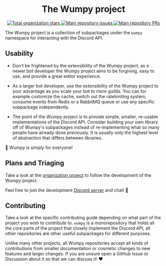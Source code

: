 <h1 align="center">The Wumpy project</h1>

<p align="center">
  <a href="https://github.com/wumpyproject">
    <img src="https://img.shields.io/github/stars/wumpyproject?color=22272e&logo=github&style=flat-square" alt="Total organization stars" />
  </a>
  <a href="https://github.com/wumpyproject/wumpy">
    <img src="https://img.shields.io/github/issues/wumpyproject/wumpy?color=22272e&logo=github&style=flat-square" alt="Main repository issues" />
  </a>
  <a href="https://github.com/wumpyproject/wumpy">
    <img src="https://img.shields.io/github/issues-pr/wumpyproject/wumpy?color=22272e&logo=github&style=flat-square" alt="Main repository PRs" />
  </a>
</p>

The Wumpy project is a collection of subpackages under the `wumpy` namespace
for interacting with the Discord API.

## Usability

- Don't be frightened by the extensibility of the Wumpy project, as a newer bot
  developer the Wumpy project aims to be forgiving, easy to use, and provide a
  great editor experience.

- As a larger bot developer, use the extensibility of the Wumpy project to your
  advantage as you scale your bot to more guilds. You can for example customize
  the cache, switch out the ratelimiting system, consume events from Redis or a
  RabbitMQ queue or use any specific subpackage independently.

- The point of the Wumpy project is to provide simple, smaller, re-usable
  implementations of the Discord API. Consider building your own library off of
  Wumpy's subpackages instead of re-implementing what so many people have
  already done previously. It is usually only the highest level of abstraction
  that differs between libraries.

🙌 Wumpy is simply for everyone!

## Plans and Triaging

Take a look at the [organization project](https://github.com/orgs/wumpyproject/projects/1)
to follow the development of the Wumpy project.

Feel free to join the development [Discord server](https://discord.gg/ZWpjYdKKTF)
and chat! 👥

## Contributing

Take a look at the specific contributing guide depending on what part of the
project you wish to contribute to. `wumpy` is a monorepository that holds all
the core parts of the project that closely implement the Discord API, all
other repositories are other useful subpackages for different purposes.

Unlike many other projects, all Wumpy repositories accept all kinds of
contributions from smaller documentation or cosmetic changes to new
features and larger changes. If you are unsure open a GitHub Issue or
Discussion about it so that we can discuss it! ❤️
